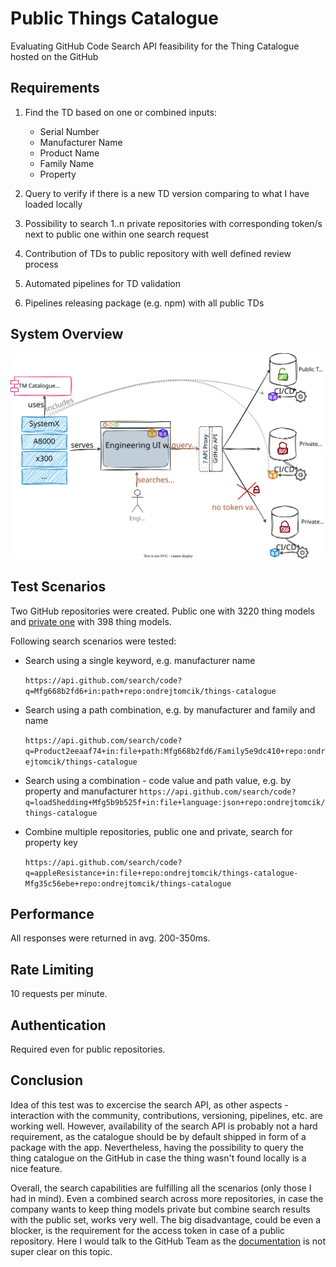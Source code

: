# Public Things Catalogue

Evaluating GitHub Code Search API feasibility for the Thing Catalogue hosted on the GitHub

## Requirements

1. Find the TD based on one or combined inputs:
    - Serial Number
    - Manufacturer Name
    - Product Name
    - Family Name
    - Property

2. Query to verify if there is a new TD version comparing to what I have loaded locally
3. Possibility to search 1..n private repositories with corresponding token/s next to public one within one search request
4. Contribution of TDs to public repository with well defined review process
5. Automated pipelines for TD validation
6. Pipelines releasing package (e.g. npm) with all public TDs

## System Overview

![Overview](overview.drawio.svg)

## Test Scenarios

Two GitHub repositories were created. Public one with 3220 thing models and [private one](https://github.com/ondrejtomcik/things-catalogue-Mfg35c56ebe) with 398 thing models.

Following search scenarios were tested:

- Search using a single keyword, e.g. manufacturer name

  `https://api.github.com/search/code?q=Mfg668b2fd6+in:path+repo:ondrejtomcik/things-catalogue`

- Search using a path combination, e.g. by manufacturer and family and name

  `https://api.github.com/search/code?q=Product2eeaaf74+in:file+path:Mfg668b2fd6/Family5e9dc410+repo:ondrejtomcik/things-catalogue`

- Search using a combination - code value and path value, e.g. by property and manufacturer
    `https://api.github.com/search/code?q=loadShedding+Mfg5b9b525f+in:file+language:json+repo:ondrejtomcik/things-catalogue`

- Combine multiple repositories, public one and private, search for property key

    `https://api.github.com/search/code?q=appleResistance+in:file+repo:ondrejtomcik/things-catalogue-Mfg35c56ebe+repo:ondrejtomcik/things-catalogue`

## Performance

All responses were returned in avg. 200-350ms.

## Rate Limiting

10 requests per minute.

## Authentication

Required even for public repositories.

## Conclusion

Idea of this test was to excercise the search API, as other aspects - interaction with the community, contributions, versioning, pipelines, etc. are working well. However, availability of the search API is probably not a hard requirement, as the catalogue should be by default shipped in form of a package with the app. Nevertheless, having the possibility to query the thing catalogue on the GitHub in case the thing wasn't found locally is a nice feature.

Overall, the search capabilities are fulfilling all the scenarios (only those I had in mind). Even a combined search across more repositories, in case the company wants to keep thing models private but combine search results with the public set, works very well. The big disadvantage, could be even a blocker, is the requirement for the access token in case of a public repository. Here I would talk to the GitHub Team as the [documentation](https://docs.github.com/en/rest/search/search?apiVersion=2022-11-28#rate-limit) is not super clear on this topic.
